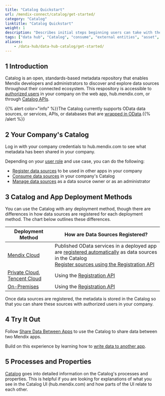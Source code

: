 ```yaml
---
title: "Catalog Quickstart"
url: /mendix-connect/catalog/get-started/
category: "Catalog"
linktitle: "Catalog Quickstart"
weight: 1
description: "Describes initial steps beginning users can take with their Catalog."
tags: ["data hub", "Catalog", "consume", "external entities", "asset", "entities", "data hub pane", "studio pro"]
aliases: 
    - /data-hub/data-hub-catalog/get-started/
---
```


## 1 Introduction

Catalog is an open, standards-based metadata repository that enables Mendix developers and administrators to discover and explore data sources throughout their connected ecosystem. This respository is accessible to [authorized users](/mendix-connect/mendix-connect-catalog/manage-data-sources/user-roles/) in your company on the web app, hub.mendix.com, or through [Catalog APIs](/apidocs-mxsdk/apidocs/catalog-apis/).

{{% alert color="info" %}}The Catalog currently supports OData data sources, or services, APIs, or databases that are [wrapped in OData](/refguide/wrap-services-odata/).{{% /alert %}}

## 2 Your Company's Catalog

Log in with your company credentials to hub.mendix.com to see what metadata has been shared in your company. 

Depending on your [user role](/mendix-connect/mendix-connect-catalog/manage-data-sources/user-roles/) and use case, you can do the following:

* [Register data sources](/mendix-connect/mendix-connect-catalog/register-data-sources/) to be used in other apps in your company
* [Consume data sources](/mendix-connect/mendix-connect-catalog/consume-data-sources/) in your company's Catalog
* [Manage data sources](/mendix-connect/mendix-connect-catalog/manage-data-sources/) as a data source owner or as an administrator

## 3 Catalog and App Deployment Methods

You can use the Catalog with any deployment method, though there are differences in how data sources are registered for each deployment method. The chart below outlines these differences.

| Deployment Method | How are Data Sources Registered? | 
| --- | --- |
| [Mendix Cloud](/developerportal/deploy/mendix-cloud-deploy/) | Published OData services in a deployed app are [registered automatically](/mendix-connect/mendix-connect-catalog/register-data/#mendix-cloud) as data sources in the Catalog <br> [Register sources using the Registration API](/mendix-connect/mendix-connect-catalog/register-data/#register-services) |
| [Private Cloud](/developerportal/deploy/private-cloud/), [Tencent Cloud](/developerportal/deploy/tencent-deploy/) | Using the [Registration API](/mendix-connect/mendix-connect-catalog/register-data/#register-services) |
| [On-Premises](/developerportal/deploy/on-premises-design/) | Using the [Registration API](/mendix-connect/mendix-connect-catalog/register-data/#register-services) |

Once data sources are registered, the metadata is stored in the Catalog so that you can share these sources with authorized users in your company.

## 4 Try It Out

Follow [Share Data Between Apps](/mendix-connect/share-data/) to use the Catalog to share data between two Mendix apps.

Build on this experience by learning how to [write data to another app](/mendix-connect/write-data/).

## 5 Processes and Properties

[Catalog](/mendix-connect/mendix-connect-catalog/) goes into detailed information on the Catalog's processes and properties. This is helpful if you are looking for explanations of what you see in the Catalog UI (hub.mendix.com) and how parts of the UI relate to each other.
